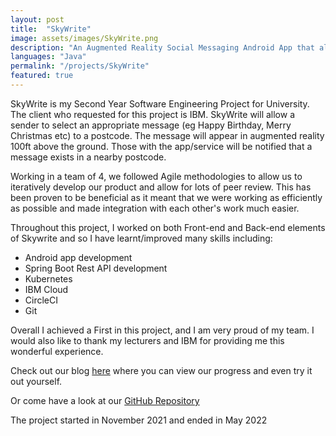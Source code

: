 ```yaml
---
layout: post
title:  "SkyWrite"
image: assets/images/SkyWrite.png
description: "An Augmented Reality Social Messaging Android App that allows users to send Augmented Reality messages to a specific postcode"
languages: "Java"
permalink: "/projects/SkyWrite"
featured: true
---
```

SkyWrite is my Second Year Software Engineering Project for University. The client who requested for this project is IBM. SkyWrite will allow a sender to select an appropriate message (eg Happy Birthday, Merry Christmas etc) to a postcode. The message will appear in augmented reality 100ft above the ground. Those with the app/service will be notified that a message exists in a nearby postcode.

Working in a team of 4, we followed Agile methodologies to allow us to iteratively develop our product and allow for lots of peer review. This has been proven to be beneficial as it meant that we were working as efficiently as possible and made integration with each other's work much easier.

Throughout this project, I worked on both Front-end and Back-end elements of Skywrite and so I have learnt/improved many skills including:
- Android app development
- Spring Boot Rest API development
- Kubernetes
- IBM Cloud
- CircleCI
- Git

Overall I achieved a First in this project, and I am very proud of my team. I would also like to thank my lecturers and IBM for providing me this wonderful experience.

Check out our blog [here](https://sky-write.github.io/) where you can view our progress and even try it out yourself.

Or come have a look at our [GitHub Repository](https://github.com/spe-uob/2021-ARMessaging/)

The project started in November 2021 and ended in May 2022